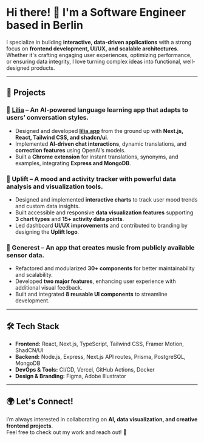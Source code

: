 # Hi there! 👋 I'm a Software Engineer based in Berlin 

I specialize in building **interactive, data-driven applications** with a strong focus on **frontend development, UI/UX, and scalable architectures**. Whether it's crafting engaging user experiences, optimizing performance, or ensuring data integrity, I love turning complex ideas into functional, well-designed products.  

---

## 🚀 Projects  


### 🔹 [Lilia](https://lilia.app) – An **AI-powered language learning app** that adapts to users’ conversation styles.  
- Designed and developed **[lilia.app](https://lilia.app)** from the ground up with **Next.js, React, Tailwind CSS, and shadcn/ui**.  
- Implemented **AI-driven chat interactions**, dynamic translations, and **correction features** using OpenAI’s models.  
- Built a **Chrome extension** for instant translations, synonyms, and examples, integrating **Express and MongoDB**.  

### 🔹 Uplift – A mood and activity tracker with powerful data analysis and visualization tools.  
- Designed and implemented **interactive charts** to track user mood trends and custom data insights.  
- Built accessible and responsive **data visualization features** supporting **3 chart types** and **15+ activity data points**.  
- Led dashboard **UI/UX improvements** and contributed to branding by designing the **Uplift logo**.  

### 🔹 Generest – An app that creates music from publicly available sensor data.  
- Refactored and modularized **30+ components** for better maintainability and scalability.  
- Developed **two major features**, enhancing user experience with additional visual feedback.  
- Built and integrated **8 reusable UI components** to streamline development.  

---

## 🛠️ Tech Stack  

- **Frontend:** React, Next.js, TypeScript, Tailwind CSS, Framer Motion, ShadCN/UI  
- **Backend:** Node.js, Express, Next.js API routes, Prisma, PostgreSQL, MongoDB  
- **DevOps & Tools:** CI/CD, Vercel, GitHub Actions, Docker  
- **Design & Branding:** Figma, Adobe Illustrator  

---

## 🌍 Let's Connect!  

I’m always interested in collaborating on **AI, data visualization, and creative frontend projects**.  
Feel free to check out my work and reach out! 🚀  
